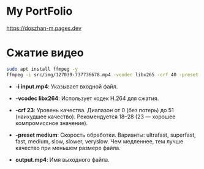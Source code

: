 # My PortFolio
https://doszhan-m.pages.dev


# Сжатие видео
```bash
sudo apt install ffmpeg -y
ffmpeg -i src/img/127039-737736678.mp4 -vcodec libx265 -crf 40 -preset veryslow output.mp4
```
- **-i input.mp4**: Указывает входной файл.

- -**vcodec libx264**: Использует кодек H.264 для сжатия.

- **-crf 23**: Уровень качества. Диапазон от 0 (без потерь) до 51 (наихудшее качество). Рекомендуется 18–28 (23 — хорошее компромиссное значение).

- **-preset medium**: Скорость обработки. Варианты: ultrafast, superfast, fast, medium, slow, slower, veryslow. Чем медленнее, тем лучше качество при меньшем размере файла.

- **output.mp4**: Имя выходного файла.

